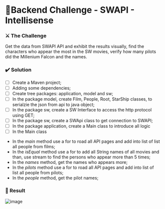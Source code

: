 # 🚀Backend Challenge - SWAPI - Intellisense

### ⚔️ The Challenge

Get the data from SWAPI API and exhibit the results visually, find the characters who appear the most in the SW movies, verify how many pilots did the Millenium Falcon and the names.

### ✔️ Solution

- [ ] Create a Maven project;
- [ ] Adding some dependencies;
- [ ] Create tree packages: application, model and sw;
- [ ] In the package model, create Film, People, Root, StarShip classes, to serialzie the json from api to java object;
- [ ] In the package sw, create a SW Interface to access the http protocol using GET;
- [ ] In the package sw, create a SWApi class to get connection to SWAPI;
- [ ] In the package application, create a Main class to introduce all logic
- [ ] In the Main class
- In the *main* method use a for to road all API pages and add into list of list all people from films; 
- In the *isEqual* method use a for to add all String names of all movies and than, use stream to find the persons who appear more than 5 times;
- In the *names* method, get the names who appears more;
- In the *pilots* method use a for to road all API pages and add into list of list all people from pilots;
- In the *people* method, get the pilot names;
 
### 🏁 Result

![image](https://user-images.githubusercontent.com/88175144/147522340-292c893f-5c8a-430b-b284-efd5c51f4cdb.png)
